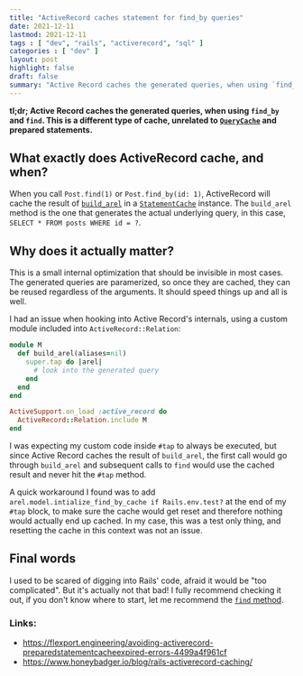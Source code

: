 ```yaml
---
title: "ActiveRecord caches statement for find_by queries"
date: 2021-12-11
lastmod: 2021-12-11
tags : [ "dev", "rails", "activerecord", "sql" ]
categories : [ "dev" ]
layout: post
highlight: false
draft: false
summary: "Active Record caches the generated queries, when using `find_by` and `find`"
---
```


__tl;dr; Active Record caches the generated queries, when using `find_by` and `find`. This is a different type of cache, unrelated to [`QueryCache`][query-cache] and prepared statements.__


## What exactly does ActiveRecord cache, and when?

When you call `Post.find(1)` or `Post.find_by(id: 1)`, ActiveRecord will cache the result of [`build_arel`][build-arel] in a [`StatementCache`][statement-cache] instance. The `build_arel` method is the one that generates the actual underlying query, in this case, `SELECT * FROM posts WHERE id = ?`.

## Why does it actually matter?

This is a small internal optimization that should be invisible in most cases. The generated queries are paramerized, so once they are cached, they can be reused regardless of the arguments. It should speed things up and all is well.

I had an issue when hooking into Active Record's internals, using a custom module included into `ActiveRecord::Relation`:

```ruby
module M
  def build_arel(aliases=nil)
    super.tap do |arel|
      # look into the generated query
    end
  end
end

ActiveSupport.on_load :active_record do
  ActiveRecord::Relation.include M
end
```

I was expecting my custom code inside `#tap` to always be executed, but since Active Record caches the result of `build_arel`, the first call would go through `build_arel` and subsequent calls to `find` would use the cached result and never hit the `#tap` method.

A quick workaround I found was to add `arel.model.intialize_find_by_cache if Rails.env.test?` at the end of my `#tap` block, to make sure the cache would get reset and therefore nothing would actually end up cached. In my case, this was a test only thing, and resetting the cache in this context was not an issue.

## Final words

I used to be scared of digging into Rails' code, afraid it would be "too complicated". But it's actually not that bad! I fully recommend checking it out, if you don't know where to start, let me recommend the [`find` method][find-method].

### Links:

- https://flexport.engineering/avoiding-activerecord-preparedstatementcacheexpired-errors-4499a4f961cf
- https://www.honeybadger.io/blog/rails-activerecord-caching/

[query-cache]:https://guides.rubyonrails.org/caching_with_rails.html#sql-caching
[build-arel]:https://github.com/rails/rails/blob/v7.0.0.rc1/activerecord/lib/active_record/relation/query_methods.rb#L1321-L1347
[statement-cache]:https://github.com/rails/rails/blob/v7.0.0.rc1/activerecord/lib/active_record/statement_cache.rb
[find-method]:https://github.com/rails/rails/blob/v7.0.0.rc1/activerecord/lib/active_record/core.rb#L268-L285
